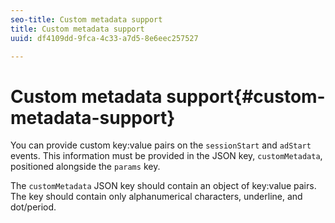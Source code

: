 ```yaml
---
seo-title: Custom metadata support
title: Custom metadata support
uuid: df4109dd-9fca-4c33-a7d5-8e6eec257527

---
```


# Custom metadata support{#custom-metadata-support}

You can provide custom key:value pairs on the `sessionStart` and `adStart` events. This information must be provided in the JSON key, `customMetadata`, positioned alongside the `params` key.

The `customMetadata` JSON key should contain an object of key:value pairs. The key should contain only alphanumerical characters, underline, and dot/period.

